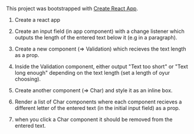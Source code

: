 This project was bootstrapped with [Create React App](https://github.com/facebook/create-react-app).

1. Create a react app

2. Create an input field (in app component) with a change listener which outputs the length of the entered text below it (e.g in a paragraph).

3. Create a new component (=> Validation) which recieves the text length as a prop.

4. Inside the Validation component, either output "Text too short" or "Text long enough" depending on the text length (set a length of oyur choosing).

5. Create another component (=> Char) and style it as an inline box.

6. Render a list of Char components where each component recieves a different letter of the entered text (in the initial input field) as a prop.

7. when you click a Char component it should be removed from the entered text.
